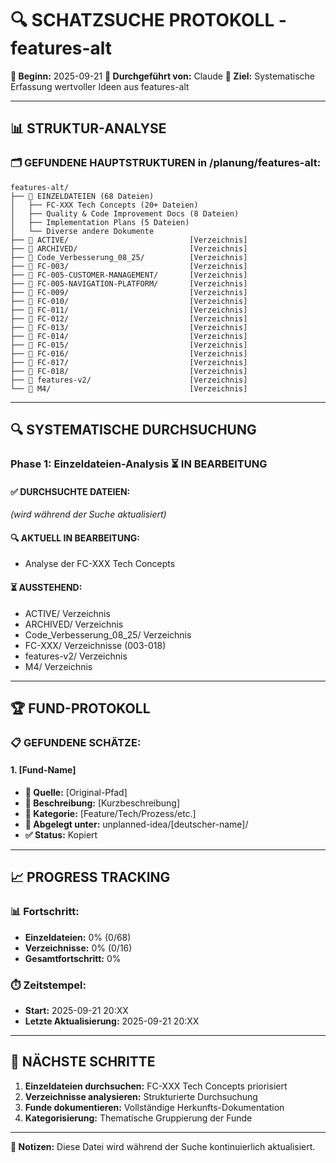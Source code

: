 # 🔍 SCHATZSUCHE PROTOKOLL - features-alt

**📅 Beginn:** 2025-09-21
**👤 Durchgeführt von:** Claude
**🎯 Ziel:** Systematische Erfassung wertvoller Ideen aus features-alt

---

## 📊 **STRUKTUR-ANALYSE**

### **🗂️ GEFUNDENE HAUPTSTRUKTUREN in /planung/features-alt:**

```
features-alt/
├── 📁 EINZELDATEIEN (68 Dateien)
│   ├── FC-XXX Tech Concepts (20+ Dateien)
│   ├── Quality & Code Improvement Docs (8 Dateien)
│   ├── Implementation Plans (5 Dateien)
│   └── Diverse andere Dokumente
├── 📁 ACTIVE/                           [Verzeichnis]
├── 📁 ARCHIVED/                         [Verzeichnis]
├── 📁 Code_Verbesserung_08_25/          [Verzeichnis]
├── 📁 FC-003/                           [Verzeichnis]
├── 📁 FC-005-CUSTOMER-MANAGEMENT/       [Verzeichnis]
├── 📁 FC-005-NAVIGATION-PLATFORM/       [Verzeichnis]
├── 📁 FC-009/                           [Verzeichnis]
├── 📁 FC-010/                           [Verzeichnis]
├── 📁 FC-011/                           [Verzeichnis]
├── 📁 FC-012/                           [Verzeichnis]
├── 📁 FC-013/                           [Verzeichnis]
├── 📁 FC-014/                           [Verzeichnis]
├── 📁 FC-015/                           [Verzeichnis]
├── 📁 FC-016/                           [Verzeichnis]
├── 📁 FC-017/                           [Verzeichnis]
├── 📁 FC-018/                           [Verzeichnis]
├── 📁 features-v2/                      [Verzeichnis]
└── 📁 M4/                               [Verzeichnis]
```

---

## 🔍 **SYSTEMATISCHE DURCHSUCHUNG**

### **Phase 1: Einzeldateien-Analysis** ⏳ IN BEARBEITUNG

#### **✅ DURCHSUCHTE DATEIEN:**
_(wird während der Suche aktualisiert)_

#### **🔍 AKTUELL IN BEARBEITUNG:**
- Analyse der FC-XXX Tech Concepts

#### **⏳ AUSSTEHEND:**
- ACTIVE/ Verzeichnis
- ARCHIVED/ Verzeichnis
- Code_Verbesserung_08_25/ Verzeichnis
- FC-XXX/ Verzeichnisse (003-018)
- features-v2/ Verzeichnis
- M4/ Verzeichnis

---

## 🏆 **FUND-PROTOKOLL**

### **📋 GEFUNDENE SCHÄTZE:**

#### **1. [Fund-Name]**
- **📂 Quelle:** [Original-Pfad]
- **📝 Beschreibung:** [Kurzbeschreibung]
- **🎯 Kategorie:** [Feature/Tech/Prozess/etc.]
- **📁 Abgelegt unter:** unplanned-idea/[deutscher-name]/
- **✅ Status:** Kopiert

---

## 📈 **PROGRESS TRACKING**

### **📊 Fortschritt:**
- **Einzeldateien:** 0% (0/68)
- **Verzeichnisse:** 0% (0/16)
- **Gesamtfortschritt:** 0%

### **⏱️ Zeitstempel:**
- **Start:** 2025-09-21 20:XX
- **Letzte Aktualisierung:** 2025-09-21 20:XX

---

## 🎯 **NÄCHSTE SCHRITTE**

1. **Einzeldateien durchsuchen:** FC-XXX Tech Concepts priorisiert
2. **Verzeichnisse analysieren:** Strukturierte Durchsuchung
3. **Funde dokumentieren:** Vollständige Herkunfts-Dokumentation
4. **Kategorisierung:** Thematische Gruppierung der Funde

---

**📝 Notizen:** Diese Datei wird während der Suche kontinuierlich aktualisiert.